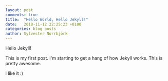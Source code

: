 ```yaml
---
layout: post
comments: true
title:  "Hello World, Hello Jekyll!"
date:   2018-11-12 22:25:23 +0100
categories: blog posts
author: Sylvester Norrbjörk
---
```

Hello Jekyll!

This is my first post. I'm starting to get a hang of how Jekyll works. This is pretty awesome.

I like it :)

